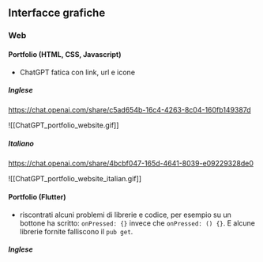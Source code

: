 ## Interfacce grafiche
### Web
#### Portfolio (HTML, CSS, Javascript)
- ChatGPT fatica con link, url e icone
##### Inglese
https://chat.openai.com/share/c5ad654b-16c4-4263-8c04-160fb149387d

![[ChatGPT_portfolio_website.gif]]

##### Italiano
https://chat.openai.com/share/4bcbf047-165d-4641-8039-e09229328de0

![[ChatGPT_portfolio_website_italian.gif]]

#### Portfolio (Flutter)
- riscontrati alcuni problemi di librerie e codice, per esempio su un bottone ha scritto: `onPressed: {}` invece che `onPressed: () {}`. E alcune librerie fornite falliscono il `pub get`.
##### Inglese
